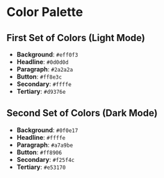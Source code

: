# Color Palette

## First Set of Colors (Light Mode)
- **Background**: `#eff0f3`
- **Headline**: `#0d0d0d`
- **Paragraph**: `#2a2a2a`
- **Button**: `#ff8e3c`
- **Secondary**: `#ffffe`
- **Tertiary**: `#d9376e`

## Second Set of Colors (Dark Mode)
- **Background**: `#0f0e17`
- **Headline**: `#ffffe`
- **Paragraph**: `#a7a9be`
- **Button**: `#ff8906`
- **Secondary**: `#f25f4c`
- **Tertiary**: `#e53170`